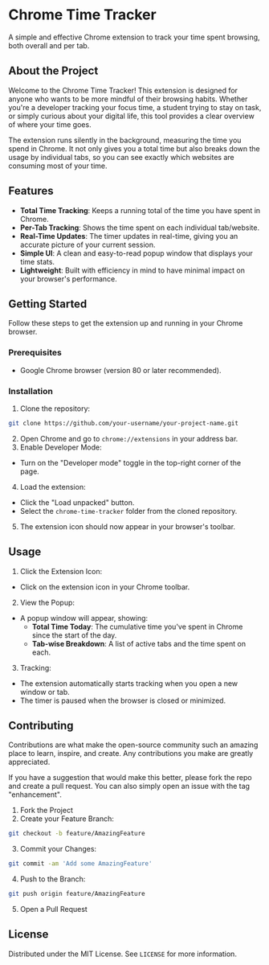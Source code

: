# Chrome Time Tracker

A simple and effective Chrome extension to track your time spent browsing, both overall and per tab.

## About the Project

Welcome to the Chrome Time Tracker! This extension is designed for anyone who wants to be more mindful of their browsing habits. Whether you're a developer tracking your focus time, a student trying to stay on task, or simply curious about your digital life, this tool provides a clear overview of where your time goes.

The extension runs silently in the background, measuring the time you spend in Chrome. It not only gives you a total time but also breaks down the usage by individual tabs, so you can see exactly which websites are consuming most of your time.

## Features

- **Total Time Tracking**: Keeps a running total of the time you have spent in Chrome.
- **Per-Tab Tracking**: Shows the time spent on each individual tab/website.
- **Real-Time Updates**: The timer updates in real-time, giving you an accurate picture of your current session.
- **Simple UI**: A clean and easy-to-read popup window that displays your time stats.
- **Lightweight**: Built with efficiency in mind to have minimal impact on your browser's performance.

## Getting Started

Follow these steps to get the extension up and running in your Chrome browser.

### Prerequisites

- Google Chrome browser (version 80 or later recommended).

### Installation

1. Clone the repository:

```sh
git clone https://github.com/your-username/your-project-name.git
```

2. Open Chrome and go to `chrome://extensions` in your address bar.
3. Enable Developer Mode:

- Turn on the "Developer mode" toggle in the top-right corner of the page.

4. Load the extension:

- Click the "Load unpacked" button.
- Select the `chrome-time-tracker` folder from the cloned repository.

5. The extension icon should now appear in your browser's toolbar.

## Usage

1. Click the Extension Icon:

- Click on the extension icon in your Chrome toolbar.

2. View the Popup:

- A popup window will appear, showing:
  - **Total Time Today**: The cumulative time you've spent in Chrome since the start of the day.
  - **Tab-wise Breakdown**: A list of active tabs and the time spent on each.

3. Tracking:

- The extension automatically starts tracking when you open a new window or tab.
- The timer is paused when the browser is closed or minimized.

## Contributing

Contributions are what make the open-source community such an amazing place to learn, inspire, and create. Any contributions you make are greatly appreciated.

If you have a suggestion that would make this better, please fork the repo and create a pull request. You can also simply open an issue with the tag "enhancement".

1. Fork the Project
2. Create your Feature Branch:

```sh
git checkout -b feature/AmazingFeature
```

3. Commit your Changes:

```sh
git commit -am 'Add some AmazingFeature'
```

4. Push to the Branch:

```sh
git push origin feature/AmazingFeature
```

5. Open a Pull Request

## License

Distributed under the MIT License. See `LICENSE` for more information.

